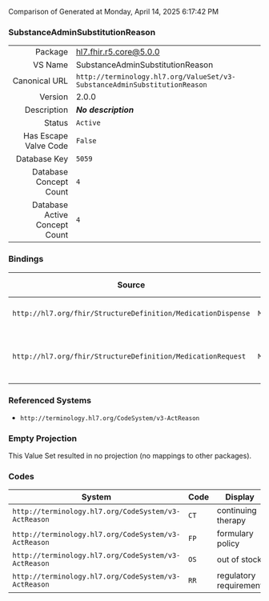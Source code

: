 Comparison of 
Generated at Monday, April 14, 2025 6:17:42 PM

### SubstanceAdminSubstitutionReason

|      |     |
| ---: | --- |
| Package | hl7.fhir.r5.core@5.0.0 |
| VS Name | SubstanceAdminSubstitutionReason |
| Canonical URL | `http://terminology.hl7.org/ValueSet/v3-SubstanceAdminSubstitutionReason` |
| Version | 2.0.0 |
| Description | ***No description*** |
| Status | `Active` |
| Has Escape Valve Code | `False` |
| Database Key | `5059` |
| Database Concept Count | `4` |
| Database Active Concept Count | `4` |
### Bindings

| Source | Element | Binding | Strength | Element Short |
| ------ | ------- | ------- | -------- | ------------- |
| `http://hl7.org/fhir/StructureDefinition/MedicationDispense` | `MedicationDispense.substitution.reason` | `http://terminology.hl7.org/ValueSet/v3-SubstanceAdminSubstitutionReason` | `Example` | Why was substitution made |
| `http://hl7.org/fhir/StructureDefinition/MedicationRequest` | `MedicationRequest.substitution.reason` | `http://terminology.hl7.org/ValueSet/v3-SubstanceAdminSubstitutionReason` | `Example` | Why should (not) substitution be made |

### Referenced Systems

* `http://terminology.hl7.org/CodeSystem/v3-ActReason`
### Empty Projection

This Value Set resulted in no projection (no mappings to other packages).

### Codes

| System | Code | Display |
| ------ | ---- | ------- |
| `http://terminology.hl7.org/CodeSystem/v3-ActReason` | `CT` | continuing therapy |
| `http://terminology.hl7.org/CodeSystem/v3-ActReason` | `FP` | formulary policy |
| `http://terminology.hl7.org/CodeSystem/v3-ActReason` | `OS` | out of stock |
| `http://terminology.hl7.org/CodeSystem/v3-ActReason` | `RR` | regulatory requirement |
